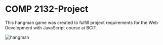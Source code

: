 # COMP 2132-Project

This hangman game was created to fulfill project requirements for the Web Development with JavaScript course at BCIT.

![hangman](https://user-images.githubusercontent.com/101851369/198697294-49de3818-34b6-4900-95d3-cb98ae100dc2.png)
